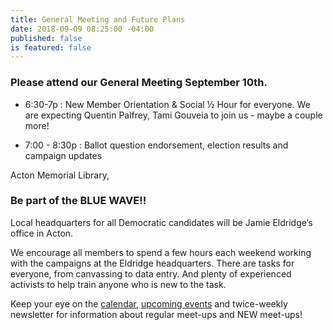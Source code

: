 ```yaml
---
title: General Meeting and Future Plans
date: 2018-09-09 08:25:00 -04:00
published: false
is featured: false
---
```


### Please attend our General Meeting September 10th.

* 6:30-7p : New Member Orientation & Social ½ Hour for everyone.  We are expecting Quentin Palfrey, Tami Gouveia to join us - maybe a couple more!

* 7:00 - 8:30p : Ballot question endorsement, election results and campaign updates

Acton Memorial Library, 
### Be part of the BLUE WAVE!!

Local headquarters for all Democratic candidates will be Jamie Eldridge’s office in Acton.

We encourage all members to spend a few hours each weekend working with the campaigns at the Eldridge headquarters. There are tasks for everyone, from canvassing to data entry. And plenty of experienced activists to help train anyone who is new to the task.

Keep your eye on the [calendar](http://www.indivisibleacton.org/calendar.html), [upcoming events](http://www.indivisibleacton.org/upcoming-events.html) and twice-weekly newsletter for information about regular meet-ups and NEW meet-ups!
